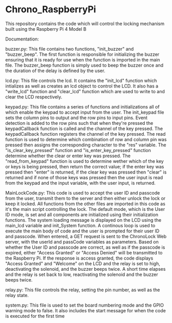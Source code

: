 # Chrono_RaspberryPi
This repository contains the code which will control the locking mechanism built using the Raspberry Pi 4 Model B

Documentation:

buzzer.py:
This file contains two functions, "init_buzzer" and "buzzer_beep". The first function is responsible for initializing the buzzer ensuring that it is ready for use when the function is imported in the main file. The buzzer_beep function is simply used to beep the buzzer once and the duration of the delay is defined by the user.

lcd.py:
This file controls the lcd. It contains the "init_lcd" function which intializes as well as creates an lcd object to control the LCD. It also has a "write_lcd" function and "clear_lcd" function which are used to write to and clear the LCD respectively.

keypad.py:
This file contains a series of functions and initializations all of which enable the keypad to accept input from the user. The init_keypad file sets the column pins to output and the row pins to input pins. Event detection is added to the row pins such that when they're pressed the keypadCallback function is called and the channel of the key pressed. The keypadCallback function registers the channel of the key pressed. The read function is used to determine which combination of row and column pin was pressed then assigns the corresponding character to the "res" variable. The "is_clear_key_pressed" function and "is_enter_key_pressed" function determine whether the clear or enter key was pressed. The "read_from_keypad" function is used to determine wether which of the key or keys is being pressed, then return the correct value; if the enter key was pressed then "enter" is returned, if the clear key was pressed then "clear" is returned and if none of those keys was pressed then the user input is read from the keypad and the input variable, with the user input, is returned.

MainLockCode.py:
This code is used to accept the user ID and passcode from the user, transmit them to the server and then either unlock the lock or keep it locked. All functions from the other files are imported in this code as it's the main script controlling the lock. The default mode, which is the User ID mode, is set and all components are initialized using their initialization functions. The system loading message is displayed on the LCD using the main_lcd variable and init_System function. A continous loop is used to execute the main body of code and the user is prompted for their user ID and passcode. When entered, a GET request is sent to the ChronoLock Web server, with the userId and passCode variables as parameters. Based on whether the User ID and passcode are correct, as well as if the passcode is expired, either "Access Granted" or "Access Denied" will be transmitted to the Raspberry Pi. If the response is access granted, the code displays "Access Granted" and "Welcome" on the LCD and the relay is set to high, deactivating the solenoid, and the buzzer beeps twice. A short time elapses and the relay is set back to low, reactivating the solenoid and the buzzer beeps twice.  

relay.py:
This file controls the relay, setting the pin number, as well as the relay state.

system.py:
This file is used to set the board numbering mode and the GPIO warning mode to false. It also includes the start message for when the code is executed for the first time